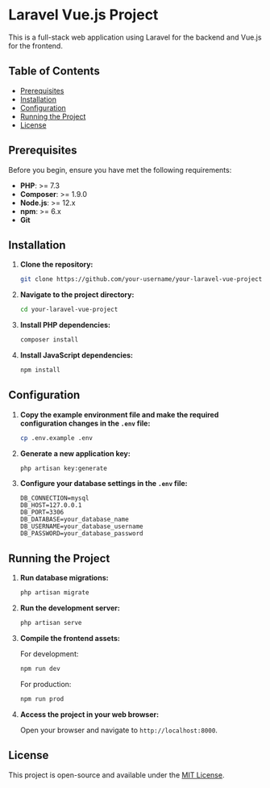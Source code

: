 # Laravel Vue.js Project

This is a full-stack web application using Laravel for the backend and Vue.js for the frontend.

## Table of Contents
- [Prerequisites](#prerequisites)
- [Installation](#installation)
- [Configuration](#configuration)
- [Running the Project](#running-the-project)
- [License](#license)

## Prerequisites

Before you begin, ensure you have met the following requirements:
- **PHP**: >= 7.3
- **Composer**: >= 1.9.0
- **Node.js**: >= 12.x
- **npm**: >= 6.x
- **Git**

## Installation

1. **Clone the repository:**

    ```sh
    git clone https://github.com/your-username/your-laravel-vue-project.git
    ```

2. **Navigate to the project directory:**

    ```sh
    cd your-laravel-vue-project
    ```

3. **Install PHP dependencies:**

    ```sh
    composer install
    ```

4. **Install JavaScript dependencies:**

    ```sh
    npm install
    ```

## Configuration

1. **Copy the example environment file and make the required configuration changes in the `.env` file:**

    ```sh
    cp .env.example .env
    ```

2. **Generate a new application key:**

    ```sh
    php artisan key:generate
    ```

3. **Configure your database settings in the `.env` file:**

    ```plaintext
    DB_CONNECTION=mysql
    DB_HOST=127.0.0.1
    DB_PORT=3306
    DB_DATABASE=your_database_name
    DB_USERNAME=your_database_username
    DB_PASSWORD=your_database_password
    ```

## Running the Project

1. **Run database migrations:**

    ```sh
    php artisan migrate
    ```

2. **Run the development server:**

    ```sh
    php artisan serve
    ```

3. **Compile the frontend assets:**

    For development:

    ```sh
    npm run dev
    ```

    For production:

    ```sh
    npm run prod
    ```

4. **Access the project in your web browser:**

    Open your browser and navigate to `http://localhost:8000`.

## License

This project is open-source and available under the [MIT License](LICENSE).

